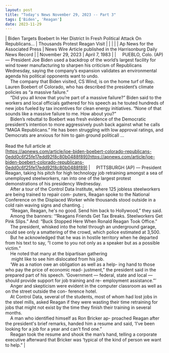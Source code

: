 ```yaml
---
layout: post
title: "Today's News November 29, 2023 -- Part 3"
tags: ['Biden', 'Reagan']
date: 2023-11-29
---
```


| Biden Targets Boebert In Her District In Fresh Political Attack On Republicans... | Thousands Protest Reagan Visit |
|  |  |
| Ap News for the Associated Press | News Wire Article published in the Harrisonburg Daily News Record |
| November 29, 2023 | April 7, 1983 |
| &nbsp;&nbsp;&nbsp;&nbsp;PUEBLO, Colo. (AP) — President Joe Biden used a backdrop of the world’s largest facility for wind tower manufacturing to sharpen his criticism of Republicans Wednesday, saying the company’s expansion validates an environmental agenda his political opponents want to undo.<br>&nbsp;&nbsp;&nbsp;&nbsp;The company that Biden visited, CS Wind, is on the home turf of Rep. Lauren Boebert of Colorado, who has described the president’s climate policies as “a massive failure.”<br>&nbsp;&nbsp;&nbsp;&nbsp;“Did you all know that you’re part of a massive failure?” Biden said to the workers and local officials gathered for his speech as he touted hundreds of new jobs fueled by tax incentives for clean energy initiatives. “None of that sounds like a massive failure to me. How about you?”<br>&nbsp;&nbsp;&nbsp;&nbsp;Biden’s rebuttal to Boebert was fresh evidence of the Democratic president’s intention to more aggressively push back against what he calls “MAGA Republicans.” He has been struggling with low approval ratings, and Democrats are anxious for him to gain ground politicall ...<br><br>Read the full article at<br>[https://apnews.com/article/joe-biden-boebert-colorado-republicans-0edd0c6f25fe17edd92f8c80b0488f89](https://apnews.com/article/joe-biden-boebert-colorado-republicans-0edd0c6f25fe17edd92f8c80b0488f89) | &nbsp;&nbsp;&nbsp;&nbsp;PITTSBURGH (AP) — President Reagan, taking his pitch for high technology job retraining amongst a sea of unemployed steelworkers, ran into one of the largest protest demonstrations of his presidency Wednesday.<br>&nbsp;&nbsp;&nbsp;&nbsp;After a tour of the Control Data Institute, where 125 jobless steelworkers are being trained to repair com- puters, Reagan spoke to the National Conference on the Displaced Worker while thousands stood outside in a cold rain waving signs and chanting. ;<br>&nbsp;&nbsp;&nbsp;&nbsp;“Reagan, Reagan, he's no good. Send him back to Hollywood,” they said.<br>&nbsp;&nbsp;&nbsp;&nbsp;Among the banners: ‘“Reagans Friends Get Tax Breaks. Steelworkers Get Pink Slips.” And: “Buck Stopped Here When Ronald Reagan Took Office.”<br>&nbsp;&nbsp;&nbsp;&nbsp;The president, whisked into the hotel through an underground garage, could see only a smattering of the crowd, which police estimated at 3,500.<br>&nbsp;&nbsp;&nbsp;&nbsp;But he acknowledged that he was in hostile territory when he departed from his text to say, “I come to you not only as a speaker but as a possible victim.”<br>&nbsp;&nbsp;&nbsp;&nbsp;He noted that many at the bipartisan gathering<br>&nbsp;&nbsp;&nbsp;&nbsp; might like to see him dislocated from his job.<br>&nbsp;&nbsp;&nbsp;&nbsp;‘We as a nation owe an obligation as well as a help- ing hand to those who pay the price of economic read- justment,” the president said in the prepared part of his speech. ‘Government — federal, state and local — should provide support for job training and re- employment assistance.”’<br>&nbsp;&nbsp;&nbsp;&nbsp;Anger and skepticism were evident in the computer classroom as well as on the street outside the con- ference hotel.<br>&nbsp;&nbsp;&nbsp;&nbsp;At Control Data, several of the students, most of whom had lost jobs in the steel mills, asked Reagan if they were wasting their time retraining for jobs that might not exist by the time they finish their training in several months.<br>&nbsp;&nbsp;&nbsp;&nbsp;A man who identified himself as Ron Bricker ap- proached Reagan after the president's brief remarks, handed him a resume and said, ‘I’ve been looking for a job for a year and can’t find one.”<br>&nbsp;&nbsp;&nbsp;&nbsp;Reagan took the resume and shook the man’s hand, telling a corporate executive afterward that Bricker was ‘typical of the kind of person we want to help.”  |